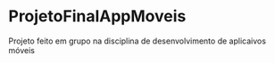 # ProjetoFinalAppMoveis
 Projeto feito em grupo na disciplina de desenvolvimento de aplicaivos móveis
